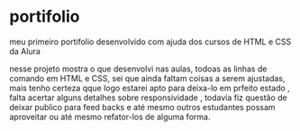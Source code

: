 # portifolio
meu primeiro portifolio desenvolvido com ajuda dos cursos de HTML e CSS da Alura

nesse projeto mostra o que desenvolvi nas aulas, todoas as linhas de comando em HTML e CSS, sei que ainda faltam coisas a serem ajustadas, mais tenho certeza qque logo estarei apto para deixa-lo 
em prfeito estado , falta acertar alguns detalhes sobre responsividade , todavia fiz questão de deixar publico para feed backs e até mesmo outros estudantes possam aproveitar  ou até mesmo refator-los de 
alguma forma.
